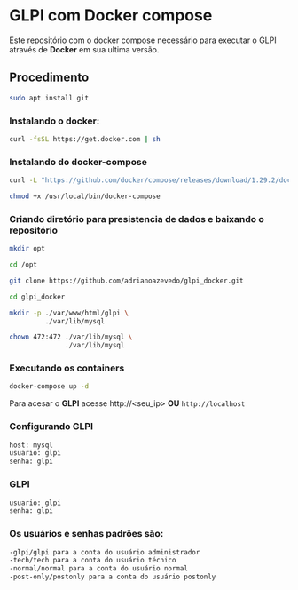 # GLPI com Docker compose

Este repositório com o docker compose necessário para executar o GLPI através de **Docker** em sua ultima versão.

## Procedimento
```bash
sudo apt install git
```

### Instalando o docker:

```bash
curl -fsSL https://get.docker.com | sh
```

### Instalando do docker-compose

```bash
curl -L "https://github.com/docker/compose/releases/download/1.29.2/docker-compose-Linux-x86_64" -o /usr/local/bin/docker-compose

chmod +x /usr/local/bin/docker-compose
```

### Criando diretório para presistencia de dados e baixando o repositório

```bash
mkdir opt

cd /opt 

git clone https://github.com/adrianoazevedo/glpi_docker.git

cd glpi_docker 

mkdir -p ./var/www/html/glpi \
         ./var/lib/mysql

chown 472:472 ./var/lib/mysql \
              ./var/lib/mysql 
```

### Executando os containers

```bash
docker-compose up -d
```
Para acesar o **GLPI** acesse http://<seu_ip> **OU** `http://localhost`
 
### Configurando GLPI

```bash
host: mysql
usuario: glpi
senha: glpi
```

### GLPI

```bash
usuario: glpi
senha: glpi
```
### Os usuários e senhas padrões são:

```bash
-glpi/glpi para a conta do usuário administrador
-tech/tech para a conta do usuário técnico
-normal/normal para a conta do usuário normal
-post-only/postonly para a conta do usuário postonly
```
